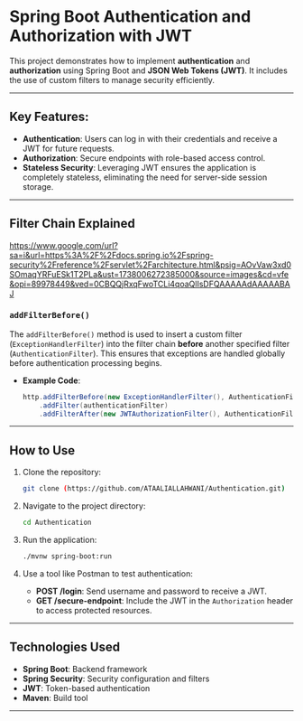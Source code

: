 # Spring Boot Authentication and Authorization with JWT

This project demonstrates how to implement **authentication** and **authorization** using Spring Boot and **JSON Web Tokens (JWT)**. It includes the use of custom filters to manage security efficiently.

---

## Key Features:
- **Authentication**: Users can log in with their credentials and receive a JWT for future requests.
- **Authorization**: Secure endpoints with role-based access control.
- **Stateless Security**: Leveraging JWT ensures the application is completely stateless, eliminating the need for server-side session storage.

---

## Filter Chain Explained
https://www.google.com/url?sa=i&url=https%3A%2F%2Fdocs.spring.io%2Fspring-security%2Freference%2Fservlet%2Farchitecture.html&psig=AOvVaw3xd0SOmaqYRFuESk1T2PLa&ust=1738006272385000&source=images&cd=vfe&opi=89978449&ved=0CBQQjRxqFwoTCLi4qoaQlIsDFQAAAAAdAAAAABAJ

### `addFilterBefore()`  
The `addFilterBefore()` method is used to insert a custom filter (`ExceptionHandlerFilter`) into the filter chain **before** another specified filter (`AuthenticationFilter`). This ensures that exceptions are handled globally before authentication processing begins.  

- **Example Code**:
    ```java
    http.addFilterBefore(new ExceptionHandlerFilter(), AuthenticationFilter.class)
        .addFilter(authenticationFilter)
        .addFilterAfter(new JWTAuthorizationFilter(), AuthenticationFilter.class);
    ```

---

## How to Use

1. Clone the repository:
    ```bash
    git clone (https://github.com/ATAALIALLAHWANI/Authentication.git)
    ```

2. Navigate to the project directory:
    ```bash
    cd Authentication
    ```

3. Run the application:
    ```bash
    ./mvnw spring-boot:run
    ```

4. Use a tool like Postman to test authentication:
   - **POST /login**: Send username and password to receive a JWT.
   - **GET /secure-endpoint**: Include the JWT in the `Authorization` header to access protected resources.

---

## Technologies Used
- **Spring Boot**: Backend framework
- **Spring Security**: Security configuration and filters
- **JWT**: Token-based authentication
- **Maven**: Build tool

---


